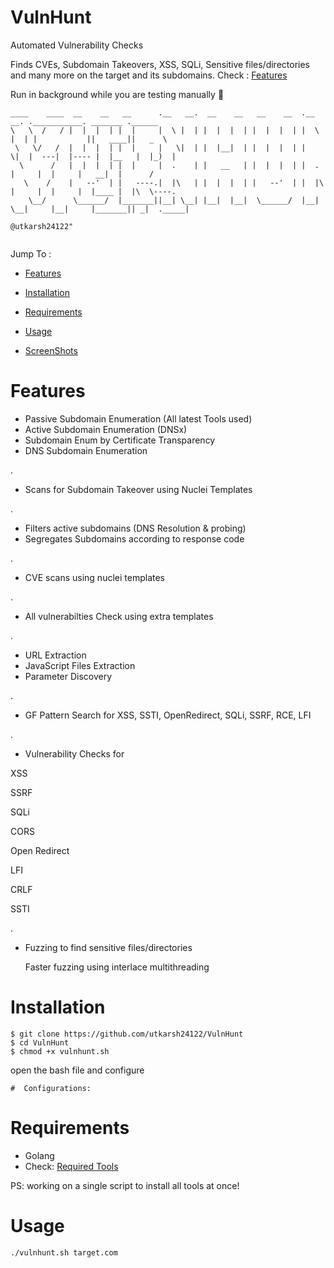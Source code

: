 # VulnHunt
Automated Vulnerability Checks

Finds CVEs, Subdomain Takeovers, XSS, SQLi, Sensitive files/directories and many more on the target and its subdomains. Check : [Features](https://github.com/utkarsh24122/VulnHunt/blob/main/README.md#features)

Run in background while you are testing manually 🍕

```
____    ____  __    __   __      .__   __.  __    __   __    __  .__   __. .___________. _______ .______      	
\   \  /   / |  |  |  | |  |     |  \ |  | |  |  |  | |  |  |  | |  \ |  | |           ||   ____||   _  \     	
 \   \/   /  |  |  |  | |  |     |   \|  | |  |__|  | |  |  |  | |   \|  |  ---|  |---- |  |__   |  |_)  |    	
  \      /   |  |  |  | |  |     |  .    | |   __   | |  |  |  | |  .    |     |  |     |   __|  |      /     	
   \    /    |   --'  | |   ----.|  |\   | |  |  |  | |   --'  | |  |\   |     |  |     |  |____ |  |\  \----.	
    \__/      \______/  |_______||__| \__| |__|  |__|  \______/  |__| \__|     |__|     |_______|| _|  ._____|	
                                                                   	                            @utkarsh24122"
  
```

Jump To :

- [Features](https://github.com/utkarsh24122/VulnHunt/blob/main/README.md#features)                

- [Installation](https://github.com/utkarsh24122/VulnHunt/blob/main/README.md#installation)

- [Requirements](https://github.com/utkarsh24122/VulnHunt/blob/main/README.md#requirements)

- [Usage](https://github.com/utkarsh24122/VulnHunt/blob/main/README.md#usage)

- [ScreenShots](https://github.com/utkarsh24122/VulnHunt/blob/main/README.md#screenshots)


# Features

- Passive Subdomain Enumeration (All latest Tools used)
- Active Subdomain Enumeration  (DNSx)
- Subdomain Enum by Certificate Transparency
- DNS Subdomain Enumeration

.

- Scans for Subdomain Takeover using Nuclei Templates

.

- Filters active subdomains (DNS Resolution & probing)
- Segregates Subdomains according to response code

.

- CVE scans using nuclei templates 

.

- All vulnerabilties Check using extra templates  

.
- URL Extraction
- JavaScript Files Extraction
- Parameter Discovery

.

- GF Pattern Search for XSS, SSTI, OpenRedirect, SQLi, SSRF, RCE, LFI

.

- Vulnerability Checks for 

XSS

SSRF

SQLi

CORS

Open Redirect

LFI

CRLF

SSTI

.

- Fuzzing to find sensitive files/directories

  Faster fuzzing using interlace multithreading

# Installation
```
$ git clone https://github.com/utkarsh24122/VulnHunt
$ cd VulnHunt
$ chmod +x vulnhunt.sh

```
open the bash file and configure
```
#  Configurations:

```
# Requirements
- Golang
- Check: [Required Tools](https://github.com/utkarsh24122/VulnHunt/blob/main/Required_tools.txt)

PS: working on a single script to install all tools at once!

# Usage
```
./vulnhunt.sh target.com
```

